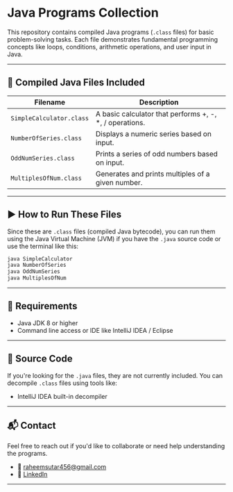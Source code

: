 # Java Programs Collection

This repository contains compiled Java programs (`.class` files) for basic problem-solving tasks. Each file demonstrates fundamental programming concepts like loops, 
conditions, arithmetic operations, and user input in Java.

---

## 🔧 Compiled Java Files Included

| Filename                  | Description                                              |
|---------------------------|----------------------------------------------------------|
| `SimpleCalculator.class`  | A basic calculator that performs +, -, *, / operations. |
| `NumberOfSeries.class`    | Displays a numeric series based on input.               |
| `OddNumSeries.class`      | Prints a series of odd numbers based on input.          |
| `MultiplesOfNum.class`    | Generates and prints multiples of a given number.       |

---

## ▶️ How to Run These Files

Since these are `.class` files (compiled Java bytecode), you can run them using the Java Virtual Machine (JVM) if you have the `.java` source code or use
the terminal like this:

```bash
java SimpleCalculator
java NumberOfSeries
java OddNumSeries
java MultiplesOfNum
````
---

## 📌 Requirements

* Java JDK 8 or higher
* Command line access or IDE like IntelliJ IDEA / Eclipse

---

## 📁 Source Code

If you're looking for the `.java` files, they are not currently included. You can decompile `.class` files using tools like:
* IntelliJ IDEA built-in decompiler

---

## 📬 Contact

Feel free to reach out if you'd like to collaborate or need help understanding the programs.

* 📧 [raheemsutar456@gmail.com](mailto:raheemsutar456@gmail.com)
* 🔗 [LinkedIn](linkedin.com/in/raheem-sutar)

---

